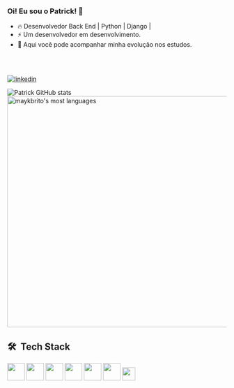 

### Oi! Eu sou o Patrick! 🤙

- 🔥 Desenvolvedor Back End | Python | Django |
- ⚡ Um desenvolvedor em desenvolvimento.
- 📌 Aqui você pode acompanhar minha evolução nos estudos. 

<br><br>


[![linkedin](https://img.shields.io/badge/LinkedIn-0077B5?style=for-the-badge&logo=linkedin&logoColor=white)](https://www.linkedin.com/in/patrick-strassburger/)

![Patrick GitHub stats](https://github-readme-stats.vercel.app/api?username=PatriickDe-v&show_icons=true&theme=radical)
<img width="530em" src="https://github-readme-stats.vercel.app/api/top-langs/?username=PatriickDe-v&layout=compact&theme=vision-friendly-dark" alt="maykbrito's most languages"/>

## 🛠 &nbsp;Tech Stack
<div>
<img widht="30" height="40 "src="https://cdn.jsdelivr.net/gh/devicons/devicon/icons/python/python-original.svg"/> 
<img widht="30" height="40" src="https://cdn.jsdelivr.net/gh/devicons/devicon/icons/html5/html5-original.svg" />
<img widht="30" height="40" src="https://cdn.jsdelivr.net/gh/devicons/devicon/icons/css3/css3-original.svg" />
<img widht="30" height="40"src="https://cdn.jsdelivr.net/gh/devicons/devicon/icons/javascript/javascript-original.svg" />
<img widht="30" height="40" src="https://cdn.jsdelivr.net/gh/devicons/devicon/icons/git/git-original.svg" />
<img widht="30" height="40" src="https://cdn.jsdelivr.net/gh/devicons/devicon/icons/github/github-original.svg" /> 
<img widht="30" height="30" src="https://cdn.jsdelivr.net/gh/devicons/devicon/icons/mysql/mysql-original.svg" />           
</div>
